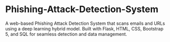 # Phishing-Attack-Detection-System
A web-based Phishing Attack Detection System that scans emails and URLs using a deep learning hybrid model. Built with Flask, HTML, CSS, Bootstrap 5, and SQL for seamless detection and data management.
